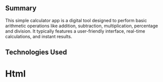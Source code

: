 ## Summary
This simple calculator app is a digital tool designed to perform basic arithmetic operations like addition, subtraction, multiplication, percentage and division. It typically features a user-friendly interface, real-time calculations, and instant results.
## Technologies Used
# Html
